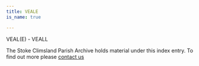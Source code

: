 ```yaml
---
title: VEALE
is_name: true

---
```


VEAL(E) - VEALL


The Stoke Climsland Parish Archive holds material under this index entry. To find out more please [contact us](/contact/)
